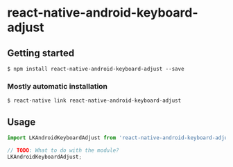 # react-native-android-keyboard-adjust

## Getting started

`$ npm install react-native-android-keyboard-adjust --save`

### Mostly automatic installation

`$ react-native link react-native-android-keyboard-adjust`

## Usage
```javascript
import LKAndroidKeyboardAdjust from 'react-native-android-keyboard-adjust';

// TODO: What to do with the module?
LKAndroidKeyboardAdjust;
```
